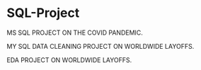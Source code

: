 # SQL-Project



MS SQL PROJECT ON THE COVID PANDEMIC.

MY SQL DATA CLEANING PROJECT ON WORLDWIDE LAYOFFS.

EDA PROJECT ON WORLDWIDE LAYOFFS.

